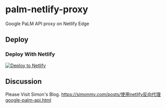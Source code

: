 # palm-netlify-proxy

Google PaLM API proxy on Netlify Edge


## Deploy

### Deploy With Netlify

[![Deploy to Netlify](https://www.netlify.com/img/deploy/button.svg)](https://app.netlify.com/start/deploy?repository=https://github.com/huangsun/palm-netlify-proxy)


## Discussion

Please Visit Simon's Blog. https://simonmy.com/posts/使用netlify反向代理google-palm-api.html
